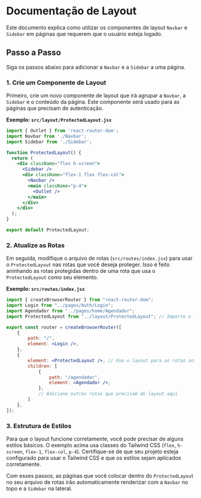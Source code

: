 # Documentação de Layout

Este documento explica como utilizar os componentes de layout `Navbar` e `Sidebar` em páginas que requerem que o usuário esteja logado.

## Passo a Passo

Siga os passos abaixo para adicionar a `Navbar` e a `Sidebar` a uma página.

### 1. Crie um Componente de Layout

Primeiro, crie um novo componente de layout que irá agrupar a `Navbar`, a `Sidebar` e o conteúdo da página. Este componente será usado para as páginas que precisam de autenticação.

**Exemplo: `src/layout/ProtectedLayout.jsx`**

```jsx
import { Outlet } from 'react-router-dom';
import Navbar from './Navbar';
import Sidebar from './Sidebar';

function ProtectedLayout() {
  return (
    <div className="flex h-screen">
      <Sidebar />
      <div className="flex-1 flex flex-col">
        <Navbar />
        <main className="p-4">
          <Outlet />
        </main>
      </div>
    </div>
  );
}

export default ProtectedLayout;
```

### 2. Atualize as Rotas

Em seguida, modifique o arquivo de rotas (`src/routes/index.jsx`) para usar o `ProtectedLayout` nas rotas que você deseja proteger. Isso é feito aninhando as rotas protegidas dentro de uma rota que usa o `ProtectedLayout` como seu elemento.

**Exemplo: `src/routes/index.jsx`**

```jsx
import { createBrowserRouter } from "react-router-dom";
import Login from "../pages/Auth/Login";
import Agendador from "../pages/home/Agendador";
import ProtectedLayout from "../layout/ProtectedLayout"; // Importe o layout

export const router = createBrowserRouter([
    {
        path: "/",
        element: <Login />,
    },
    {
        element: <ProtectedLayout />, // Use o layout para as rotas aninhadas
        children: [
            {
                path: "/agendador",
                element: <Agendador />,
            },
            // Adicione outras rotas que precisam do layout aqui
        ]
    },
]);
```

### 3. Estrutura de Estilos

Para que o layout funcione corretamente, você pode precisar de alguns estilos básicos. O exemplo acima usa classes do Tailwind CSS (`flex`, `h-screen`, `flex-1`, `flex-col`, `p-4`). Certifique-se de que seu projeto esteja configurado para usar o Tailwind CSS e que os estilos sejam aplicados corretamente.

Com esses passos, as páginas que você colocar dentro do `ProtectedLayout` no seu arquivo de rotas irão automaticamente renderizar com a `Navbar` no topo e a `Sidebar` na lateral.
